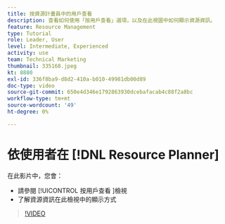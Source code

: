 ```yaml
---
title: 按資源計畫員中的用戶查看
description: 查看如何使用「按用戶查看」選項，以及在此視圖中如何顯示資源資訊。
feature: Resource Management
type: Tutorial
role: Leader, User
level: Intermediate, Experienced
activity: use
team: Technical Marketing
thumbnail: 335168.jpeg
kt: 8880
exl-id: 336f8ba9-d8d2-410a-b010-49981db00d89
doc-type: video
source-git-commit: 650e4d346e1792863930dcebafacab4c88f2a8bc
workflow-type: tm+mt
source-wordcount: '49'
ht-degree: 0%

---
```


# 依使用者在 [!DNL Resource Planner]

在此影片中，您會：

* 請參閱 [!UICONTROL 按用戶查看 ]檢視
* 了解資源資訊在此檢視中的顯示方式


>[!VIDEO](https://video.tv.adobe.com/v/335168/?quality=12&learn=on)

